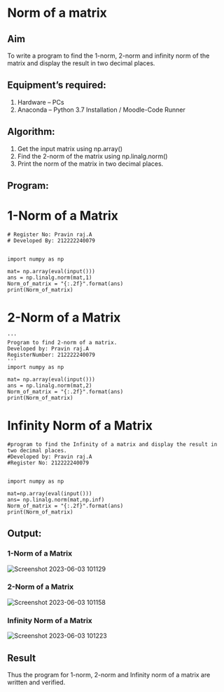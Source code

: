 # Norm of a matrix
## Aim
To write a program to find the 1-norm, 2-norm and infinity norm of the matrix and display the result in two decimal places.
## Equipment’s required:
1.	Hardware – PCs
2.	Anaconda – Python 3.7 Installation / Moodle-Code Runner
## Algorithm:
1. Get the input matrix using np.array()   
2. Find the 2-norm of the matrix using np.linalg.norm()
3. Print the norm of the matrix in two decimal places.
## Program:

# 1-Norm of a Matrix
```
# Register No: Pravin raj.A
# Developed By: 212222240079


import numpy as np

mat= np.array(eval(input()))
ans = np.linalg.norm(mat,1)
Norm_of_matrix = "{:.2f}".format(ans)
print(Norm_of_matrix)

```

# 2-Norm of a Matrix
```
'''
Program to find 2-norm of a matrix.
Developed by: Pravin raj.A
RegisterNumber: 212222240079
'''
import numpy as np

mat= np.array(eval(input()))
ans = np.linalg.norm(mat,2)
Norm_of_matrix = "{:.2f}".format(ans)
print(Norm_of_matrix)
```



# Infinity Norm of a Matrix
```
#program to find the Infinity of a matrix and display the result in two decimal places.
#Developed by: Pravin raj.A
#Register No: 212222240079


import numpy as np

mat=np.array(eval(input()))
ans= np.linalg.norm(mat,np.inf)
Norm_of_matrix = "{:.2f}".format(ans)
print(Norm_of_matrix)
```






## Output:
### 1-Norm of a Matrix
![Screenshot 2023-06-03 101129](https://github.com/Apravinraj/Norm-of-a-matrix/assets/118707879/2697571e-f8b4-4619-8d2d-f5f836d0c0fa)

### 2-Norm of a Matrix
![Screenshot 2023-06-03 101158](https://github.com/Apravinraj/Norm-of-a-matrix/assets/118707879/6ef6dcac-167c-49a6-8d11-e7a49ccaa7e9)

### Infinity Norm of a Matrix
![Screenshot 2023-06-03 101223](https://github.com/Apravinraj/Norm-of-a-matrix/assets/118707879/f1e77ef9-64b8-46f2-9d7e-61781b95a4c5)


## Result
Thus the program for 1-norm, 2-norm and Infinity norm of a matrix are written and verified.
